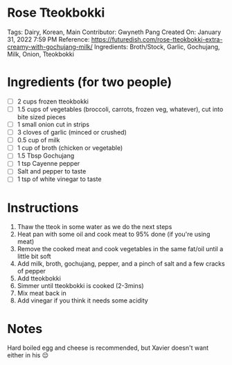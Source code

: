 # Rose Tteokbokki

Tags: Dairy, Korean, Main
Contributor: Gwyneth Pang
Created On: January 31, 2022 7:59 PM
Reference: https://futuredish.com/rose-tteokbokki-extra-creamy-with-gochujang-milk/
Ingredients: Broth/Stock, Garlic, Gochujang, Milk, Onion, Tteokbokki

# Ingredients (for two people)

- [ ]  2 cups frozen tteokbokki
- [ ]  1.5 cups of vegetables (broccoli, carrots, frozen veg, whatever), cut into bite sized pieces
- [ ]  1 small onion cut in strips
- [ ]  3 cloves of garlic (minced or crushed)
- [ ]  0.5 cup of milk
- [ ]  1 cup of broth (chicken or vegetable)
- [ ]  1.5 Tbsp Gochujang
- [ ]  1 tsp Cayenne pepper
- [ ]  Salt and pepper to taste
- [ ]  1 tsp of white vinegar to taste

# Instructions

1. Thaw the tteok in some water as we do the next steps
2. Heat pan with some oil and cook meat to 95% done (if you're using meat)
3. Remove the cooked meat and cook vegetables in the same fat/oil until a little bit soft
4. Add milk, broth, gochujang, pepper, and a pinch of salt and a few cracks of pepper
5. Add tteokbokki
6. Simmer until tteokbokki is cooked (2-3mins)
7. Mix meat back in
8. Add vinegar if you think it needs some acidity

# Notes

Hard boiled egg and cheese is recommended, but Xavier doesn't want either in his 😔
